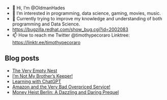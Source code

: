 - 👋 Hi, I’m @OldmanHades
- 👀 I’m interested in programming, data science, gaming, movies, music.
- 🌱 Currently trying to improve my knowledge and understanding of both programming and Data Science.
- https://bugzilla.redhat.com/show_bug.cgi?id=2002083
- 📫 How to reach me Twitter @timothypecoraro
Linktree: https://linktr.ee/timothypecoraro

## Blog posts
<!-- BLOG-POST-LIST:START -->
- [The Very Empty Nest](https://medium.com/@timothypecoraro/the-very-empty-nest-23d8400adef6?source=rss-5097f5c9b801------2)
- [I’m Not My Brother’s Keeper!](https://medium.com/@timothypecoraro/im-not-my-brother-s-keeper-07dd6739468e?source=rss-5097f5c9b801------2)
- [Learning with ChatGPT](https://medium.com/@timothypecoraro/learning-with-chatgpt-813dd0b491eb?source=rss-5097f5c9b801------2)
- [Amazon and the Very Bad Overpriced Service!](https://medium.com/@timothypecoraro/amazon-and-the-very-bad-overpriced-service-a51a42bb6f10?source=rss-5097f5c9b801------2)
- [Money Heist Berlin: A Dazzling and Daring Prequel](https://medium.com/@timothypecoraro/money-heist-berlin-a-dazzling-and-daring-prequel-512a0ca90f6f?source=rss-5097f5c9b801------2)
<!-- BLOG-POST-LIST:END -->
